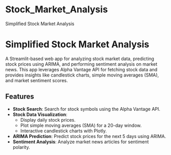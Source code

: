 # Stock_Market_Analysis
Simplified Stock Market Analysis

# Simplified Stock Market Analysis

A Streamlit-based web app for analyzing stock market data, predicting stock prices using ARIMA, and performing sentiment analysis on market news. This app leverages Alpha Vantage API for fetching stock data and provides insights like candlestick charts, simple moving averages (SMA), and market sentiment scores.

## Features
- **Stock Search**: Search for stock symbols using the Alpha Vantage API.
- **Stock Data Visualization**:
  - Display daily stock prices.
  - Plot simple moving averages (SMA) for a 20-day window.
  - Interactive candlestick charts with Plotly.
- **ARIMA Prediction**: Predict stock prices for the next 5 days using ARIMA.
- **Sentiment Analysis**: Analyze market news articles for sentiment polarity.

